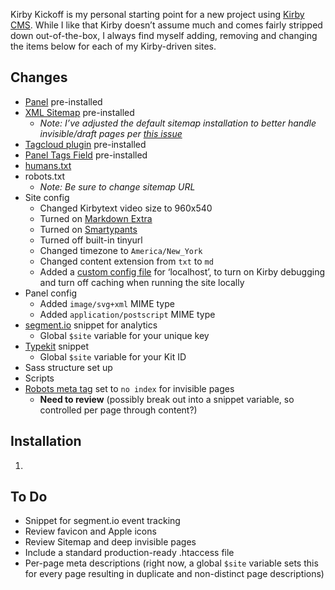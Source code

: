 Kirby Kickoff is my personal starting point for a new project using [Kirby CMS](). While I like that Kirby doesn’t assume much and comes fairly stripped down out-of-the-box, I always find myself adding, removing and changing the items below for each of my Kirby-driven sites.

## Changes

- [Panel](https://github.com/bastianallgeier/kirbycms-panel) pre-installed
- [XML Sitemap](http://getkirby.com/blog/xmlsitemap) pre-installed
	- _Note: I’ve adjusted the default sitemap installation to better handle invisible/draft pages per [this issue](http://getkirby.com/forum/issue-tracker/topic:229)_
- [Tagcloud plugin](https://github.com/bastianallgeier/kirbycms-extensions/tree/master/plugins/tagcloud) pre-installed
- [Panel Tags Field](http://getkirby.com/blog/panel-tags-field) pre-installed
- [humans.txt](http://humanstxt.org)
- robots.txt
	- _Note: Be sure to change sitemap URL_
- Site config
	- Changed Kirbytext video size to 960x540
	- Turned on [Markdown Extra](http://michelf.ca/projects/php-markdown/extra)
	- Turned on [Smartypants](http://michelf.ca/projects/php-smartypants/typographer)
	- Turned off built-in tinyurl
	- Changed timezone to `America/New_York`
	- Changed content extension from `txt` to `md`
	- Added a [custom config file](http://getkirby.com/docs/advanced-stuff/custom-config-files) for ‘localhost’, to turn on Kirby debugging and turn off caching when running the site locally
- Panel config
	- Added `image/svg+xml` MIME type
	- Added `application/postscript` MIME type
- [segment.io](https://segment.io) snippet for analytics
	- Global `$site` variable for your unique key
- [Typekit](https://typekit.com) snippet
	- Global `$site` variable for your Kit ID
- Sass structure set up
- Scripts
- [Robots meta tag](https://developers.google.com/webmasters/control-crawl-index/docs/robots_meta_tag) set to `no index` for invisible pages
	- **Need to review** (possibly break out into a snippet variable, so controlled per page through content?)

## Installation

1. 

## To Do

- Snippet for segment.io event tracking
- Review favicon and Apple icons
- Review Sitemap and deep invisible pages
- Include a standard production-ready .htaccess file
- Per-page meta descriptions (right now, a global `$site` variable sets this for every page resulting in duplicate and non-distinct page descriptions)